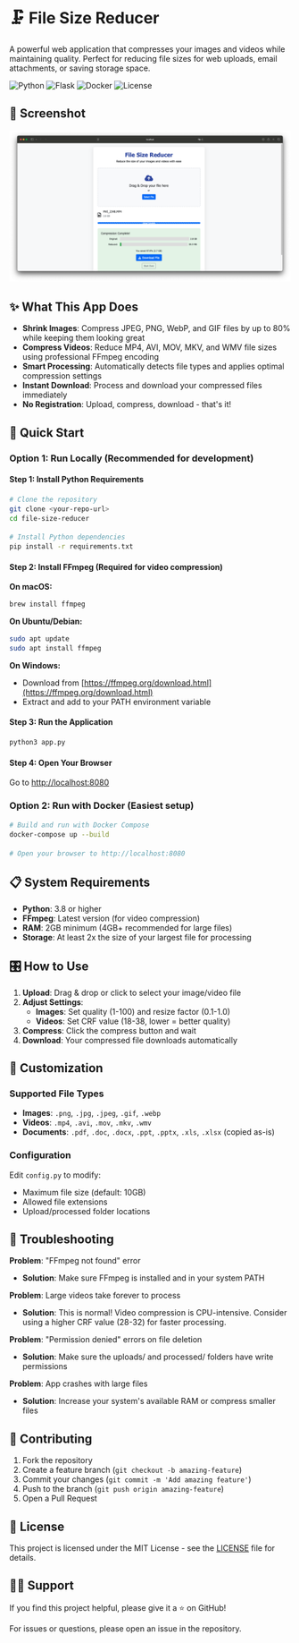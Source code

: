 # 🗜️ File Size Reducer

A powerful web application that compresses your images and videos while maintaining quality. Perfect for reducing file sizes for web uploads, email attachments, or saving storage space.

![Python](https://img.shields.io/badge/Python-3.8+-blue?logo=python&logoColor=white)
![Flask](https://img.shields.io/badge/Flask-Latest-green?logo=flask&logoColor=white)
![Docker](https://img.shields.io/badge/Docker-Ready-blue?logo=docker&logoColor=white)
![License](https://img.shields.io/badge/License-MIT-yellow)

## 📱 Screenshot

![File Size Reducer App](docs/screenshots/app-demo.png)

## ✨ What This App Does

- **Shrink Images**: Compress JPEG, PNG, WebP, and GIF files by up to 80% while keeping them looking great
- **Compress Videos**: Reduce MP4, AVI, MOV, MKV, and WMV file sizes using professional FFmpeg encoding
- **Smart Processing**: Automatically detects file types and applies optimal compression settings
- **Instant Download**: Process and download your compressed files immediately
- **No Registration**: Upload, compress, download - that's it!

## 🚀 Quick Start

### Option 1: Run Locally (Recommended for development)

#### Step 1: Install Python Requirements
```bash
# Clone the repository
git clone <your-repo-url>
cd file-size-reducer

# Install Python dependencies
pip install -r requirements.txt
```

#### Step 2: Install FFmpeg (Required for video compression)
**On macOS:**
```bash
brew install ffmpeg
```

**On Ubuntu/Debian:**
```bash
sudo apt update
sudo apt install ffmpeg
```

**On Windows:**
- Download from [https://ffmpeg.org/download.html](https://ffmpeg.org/download.html)
- Extract and add to your PATH environment variable

#### Step 3: Run the Application
```bash
python3 app.py
```

#### Step 4: Open Your Browser
Go to [http://localhost:8080](http://localhost:8080)

### Option 2: Run with Docker (Easiest setup)

```bash
# Build and run with Docker Compose
docker-compose up --build

# Open your browser to http://localhost:8080
```

## 📋 System Requirements

- **Python**: 3.8 or higher
- **FFmpeg**: Latest version (for video compression)
- **RAM**: 2GB minimum (4GB+ recommended for large files)
- **Storage**: At least 2x the size of your largest file for processing

## 🎛️ How to Use

1. **Upload**: Drag & drop or click to select your image/video file
2. **Adjust Settings**: 
   - **Images**: Set quality (1-100) and resize factor (0.1-1.0)
   - **Videos**: Set CRF value (18-38, lower = better quality)
3. **Compress**: Click the compress button and wait
4. **Download**: Your compressed file downloads automatically

## 🔧 Customization

### Supported File Types
- **Images**: `.png`, `.jpg`, `.jpeg`, `.gif`, `.webp`
- **Videos**: `.mp4`, `.avi`, `.mov`, `.mkv`, `.wmv`  
- **Documents**: `.pdf`, `.doc`, `.docx`, `.ppt`, `.pptx`, `.xls`, `.xlsx` (copied as-is)

### Configuration
Edit `config.py` to modify:
- Maximum file size (default: 10GB)
- Allowed file extensions
- Upload/processed folder locations

## 🐛 Troubleshooting

**Problem**: "FFmpeg not found" error
- **Solution**: Make sure FFmpeg is installed and in your system PATH

**Problem**: Large videos take forever to process
- **Solution**: This is normal! Video compression is CPU-intensive. Consider using a higher CRF value (28-32) for faster processing.

**Problem**: "Permission denied" errors on file deletion
- **Solution**: Make sure the uploads/ and processed/ folders have write permissions

**Problem**: App crashes with large files
- **Solution**: Increase your system's available RAM or compress smaller files

## 🤝 Contributing

1. Fork the repository
2. Create a feature branch (`git checkout -b amazing-feature`)
3. Commit your changes (`git commit -m 'Add amazing feature'`)
4. Push to the branch (`git push origin amazing-feature`)
5. Open a Pull Request

## 📄 License

This project is licensed under the MIT License - see the [LICENSE](LICENSE) file for details.

## 🙋‍♂️ Support

If you find this project helpful, please give it a ⭐ on GitHub!

For issues or questions, please open an issue in the repository.